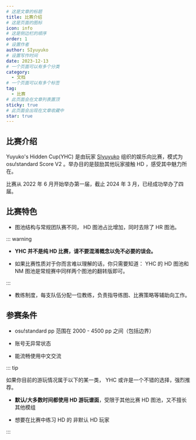 ```yaml
---
# 这是文章的标题
title: 比赛介绍
# 这是页面的图标
icon: info
# 这是侧边栏的顺序
order: 1
# 设置作者
author: SIyuyuko
# 设置写作时间
date: 2023-12-13
# 一个页面可以有多个分类
category:
  - 文档
# 一个页面可以有多个标签
tag:
  - 比赛
# 此页面会在文章列表置顶
sticky: true
# 此页面会出现在文章收藏中
star: true
---
```

## 比赛介绍

Yuyuko's Hidden Cup(YHC) 是由玩家 [SIyuyuko](https://osu.ppy.sh/users/9794030) 组织的娱乐向比赛，模式为 osu!standard Score V2 。举办目的是鼓励其他玩家接触 HD ，感受其中魅力所在。

比赛从 2022 年 6 月开始举办第一届，截止 2024 年 3 月，已经成功举办了四届。

<!-- more -->

## 比赛特色

- 图池结构与常规团队赛不同， HD 图池占比增加，同时去除了 HR 图池。

::: warning

- **YHC 并不是纯 HD 比赛，请不要混淆概念以免不必要的误会。**

- 如果比赛性质对于你而言难以理解的话，你只需要知道： YHC 的 HD 图池和 NM 图池是常规赛中同样两个图池的翻转版即可。

:::

- 教练制度，每支队伍分配一位教练，负责指导练图、比赛策略等辅助向工作。

## 参赛条件

- osu!standard pp 范围在 2000 - 4500 pp 之间（包括边界）

- 账号无异常状态

- 能流畅使用中文交流

::: tip

如果你目前的游玩情况属于以下的某一类， YHC 或许是一个不错的选择，强烈推荐。

- **默认/大多数时间都使用 HD 游玩谱面**，受限于其他比赛 HD 图池，又不擅长其他模组

- 想要在比赛中练习 HD 的 非默认 HD 玩家

:::
